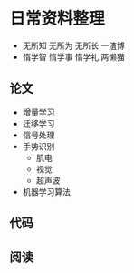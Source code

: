 # 日常资料整理 #
- 无所知 无所为 无所长 一渣博
- 惰学智 惰学事 惰学礼 两懒猫
## 论文 ##
- 增量学习
- 迁移学习
- 信号处理
- 手势识别
	- 肌电
	- 视觉
	- 超声波
- 机器学习算法

## 代码 ##

## 阅读 ##

